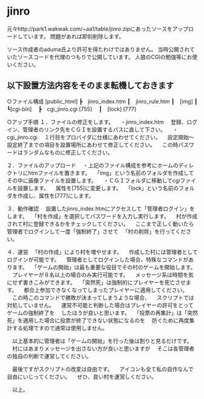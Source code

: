 # jinro
元々http://park1.wakwak.com/~aa1/table/jinro.zipにあったソースをアップロードしています。
問題があれば即刻削除します。

ソース作成者のaduma氏より許可を得たわけではありません。
当時公開されていたソースコードを代理のつもりで公開しています。
人狼のCGIの勉強等にお使いください。

以下設置方法内容をそのまま転機しておきます
--
○ファイル構成
[public_html]
┣　jinro_index.htm
┃　jinro_rule.htm
┃　[img]
┃
┗[cgi-bin]
　┣　cgi_jinro.cgi [755]
　┃　[lock] [777]

○アップ手順
１．ファイルの修正をします。
　・jinro_index.htm
　登録、ログイン、管理者のリンク先をＣＧＩを設置するパスに直して下さい。
　・cgi_jinro.cgi
　１行目をプロバイダに仕様にあわせてください。
　設定開始～設定終了までの項目を設置場所にあわせて修正してください。
　この時パスワードはランダムなものに修正してください。

２．ファイルのアップロード
　・上記のファイル構成を参考にホームのディレクトリにhtmファイルを置きます。
　「img」という名前のフォルダを作成してその中に画像ファイルを設置します。
　・ＣＧＩフォルダに移動してcgiファイルを設置します。
　属性を[755]に変更します。
　「lock」という名前のフォルダを作成し、属性を[777]にします。

３．動作確認
　設置したjinro_index.htmにアクセスして「管理者ログイン」をします。
　「村を作成」を選択してパスワードを入力し実行します。
　村が作成されて村に登録できるかをチェックしてください。
　ここまで正しく動いたら管理者でログインして一度「強制終了」させて
　「村の削除」を行ってください。

４．運営
　「村の作成」により村を増やせます。
　作成した村には管理者としてログインが可能です。
　管理者としてログインした場合、特殊なコマンドがあります。
　「ゲームの開始」は最も重要な役目でその村のゲームを開始します。
　プレイヤーが８名以上の場合のみ実行可能です。
　メッセージ系は時間を気にせず書きこみができます。
　「突然死」は強制的にプレイヤーを死亡させます。
　都合上参加できなくなってしまったプレイヤーに適用してください。
　この時このコマンドで勝敗が決まってしまうような場合、
　スクリプトでは対処していません。
　運営不可能と判断した場合はプレイヤーの許可をとってゲームの強制終了を
　したほうが良いと思います。
　「投票の再集計」は「突然死」を適用した場合に投票が終了できない状態になるのを
　防ぐために再度集計する処理ですので通常は使用しません。

　以上基本的に管理者は「ゲームの開始」を行った後は割りと見るだけです。
　村にはあまりメッセージを出さない方が良いと思いますが
　そこは各管理者の独自の判断で運営してください。

　最後ですがスクリプトの改変は自由です。
　アイコンも全て私の自作なんで自由にいじってください。
　ぜひ、良い村を運営しください。

　以上。
